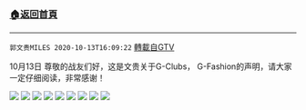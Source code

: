 ﻿###  [:house:返回首頁](https://github.com/ourhimalayas/txt)
---

`郭文贵MILES 2020-10-13T16:09:22` [轉載自GTV](https://gtv.org/web/#/UserInfo/5e596957357cc612d35a8044)

10月13日 尊敬的战友们好，这是文贵关于G-Clubs， G-Fashion的声明，请大家一定仔细阅读，非常感谢！

![](https://filegroup.gtv.org/cdn-cgi/image/width=600/https://filegroup.gtv.org/group4/default/20201013/16/09/0/5daff4cf8c71c852da19d0cfe8c163b5.jpeg)
![](https://filegroup.gtv.org/cdn-cgi/image/width=600/https://filegroup.gtv.org/group4/default/20201013/16/09/0/090705ffb943ec3a5aad972151957aa6.jpeg)
![](https://filegroup.gtv.org/cdn-cgi/image/width=600/https://filegroup.gtv.org/group4/default/20201013/16/09/0/23b6b7d939f367e5c482dacdb9a8f63f.jpeg)
![](https://filegroup.gtv.org/cdn-cgi/image/width=600/https://filegroup.gtv.org/group4/default/20201013/16/09/0/4ce8623273b2c23afe90fd33b3e835ef.jpeg)
![](https://filegroup.gtv.org/cdn-cgi/image/width=600/https://filegroup.gtv.org/group4/default/20201013/16/09/0/1834487ca9dcc57d7e260a385cbdc6b0.jpeg)
![](https://filegroup.gtv.org/cdn-cgi/image/width=600/https://filegroup.gtv.org/group4/default/20201013/16/09/0/3ddfe3a43c86ef2969e37c30b9648ba1.jpeg)
![](https://filegroup.gtv.org/cdn-cgi/image/width=600/https://filegroup.gtv.org/group4/default/20201013/16/09/0/c366433f42f567fdbe9eda757ecf8472.jpeg)
![](https://filegroup.gtv.org/cdn-cgi/image/width=600/https://filegroup.gtv.org/group4/default/20201013/16/09/0/b8b3e11cb053985fa6b23e0542fb7200.jpeg)
![](https://filegroup.gtv.org/cdn-cgi/image/width=600/https://filegroup.gtv.org/group4/default/20201013/16/09/0/f14e9e9fb344498f8a9a28afc310af53.jpeg)
